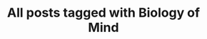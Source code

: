 ---
layout: tag
title: "All posts tagged with Biology of Mind"
permalink: /weblog/tags/biology-of-mind/
taxonomy: Biology of Mind
---